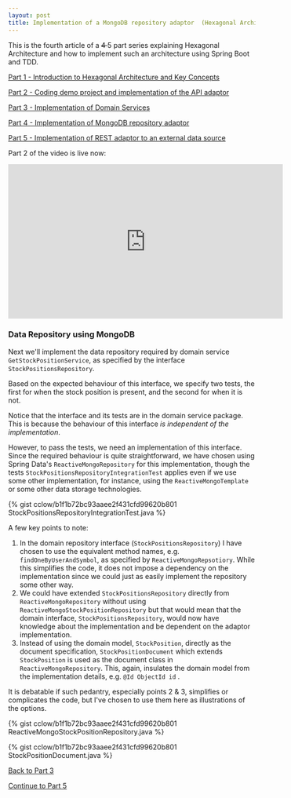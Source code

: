 ```yaml
---
layout: post
title: Implementation of a MongoDB repository adaptor  (Hexagonal Architecture with Spring Boot — Part 4)
---
```


This is the fourth article of a <s> 4 </s> 5 part series explaining Hexagonal Architecture and how to implement such an architecture using Spring Boot and TDD.

[Part 1 - Introduction to Hexagonal Architecture and Key Concepts](/2020/04/23/hexagonal-architecture-part-1.html)

[Part 2 - Coding demo project and implementation of the API adaptor](/2020/04/23/hexagonal-architecture-part-2.html)

[Part 3 - Implementation of Domain Services](/2020/04/27/hexagonal-architecture-part-3.html)

[Part 4 - Implementation of MongoDB repository adaptor](/2020/04/27/hexagonal-architecture-part-4.html)

[Part 5 - Implementation of REST adaptor to an external data source](/2020/04/27/hexagonal-architecture-part-5.html)

Part 2 of the video is live now:
<iframe width="560" height="315" src="https://www.youtube.com/embed/NnGuWh-jDAc" frameborder="0" allow="accelerometer; autoplay; encrypted-media; gyroscope; picture-in-picture" allowfullscreen></iframe>

### Data Repository using MongoDB

Next we'll implement the data repository required by domain service `GetStockPositionService`, as specified by the interface `StockPositionsRepository`.

Based on the expected behaviour of this interface, we specify two tests, the first for when the stock position is present, and the second for when it is not.

Notice that the interface and its tests are in the domain service package. This is because the behaviour of this interface *is independent of the implementation*.

However, to pass the tests, we need an implementation of this interface. Since the required behaviour is quite straightforward, we have chosen using Spring Data's `ReactiveMongoRepository` for this implementation, though the tests `StockPositionsRepositoryIntegrationTest` applies even if we use some other implementation, for instance, using the `ReactiveMongoTemplate` or some other data storage technologies.

{% gist cclow/b1f1b72bc93aaee2f431cfd99620b801 StockPositionsRepositoryIntegrationTest.java %}

A few key points to note:

1. In the domain repository interface (`StockPositionsRepository`) I have chosen to use the equivalent method names, e.g. `findOneByUserAndSymbol`, as specified by `ReactiveMongoRepsotiory`. While this simplifies the code, it does not impose a dependency on the implementation since we could just as easily implement the repository some other way.
2. We could have extended `StockPositionsRepository` directly from  `ReactiveMongoRepository` without using `ReactiveMongoStockPositionRepository` but that would mean that the domain interface, `StockPositionsRepository`, would now have knowledge about the implementation and be dependent on the adaptor implementation.
3. Instead of using the domain model, `StockPosition`, directly as the document specification, `StockPositionDocument` which extends `StockPosition` is used as the document class in `ReactiveMongoRepository`. This, again, insulates the domain model from the implementation details, e.g. `@Id ObjectId id` .

It is debatable if such pedantry, especially points 2 & 3, simplifies or complicates the code, but I've chosen to use them here as illustrations of the options.

{% gist cclow/b1f1b72bc93aaee2f431cfd99620b801 ReactiveMongoStockPositionRepository.java %}

{% gist cclow/b1f1b72bc93aaee2f431cfd99620b801 StockPositionDocument.java %}

[Back to Part 3](/2020/04/27/hexagonal-architecture-part-3.html)

[Continue to Part 5](/2020/04/27/hexagonal-architecture-part-5.html)
